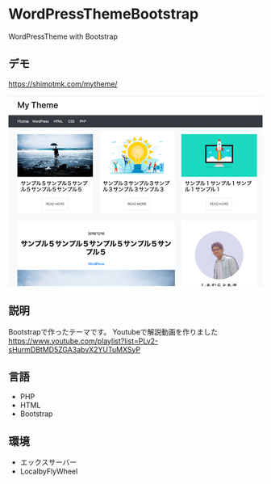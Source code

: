 # WordPressThemeBootstrap
WordPressTheme with Bootstrap

## デモ
https://shimotmk.com/mytheme/

![WordPressTheme with Bootstrap](https://raw.githubusercontent.com/shimotmk/WordPressThemeBootstrap/master/screenshot.png)

## 説明
Bootstrapで作ったテーマです。
Youtubeで解説動画を作りました
https://www.youtube.com/playlist?list=PLv2-sHurmDBtMD5ZGA3abvX2YUTuMXSyP

## 言語
* PHP
* HTML
* Bootstrap

## 環境
* エックスサーバー 
* LocalbyFlyWheel
